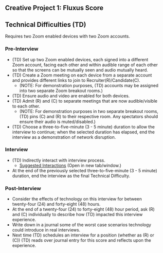 ## Creative Project 1: Fluxus Score

## Technical Difficulties (TD)

Requires two Zoom enabled devices with two Zoom accounts.

### Pre-Interview

- (TD) Set up two Zoom enabled devices, each signed into a different Zoom account, facing each other and within audible range of each other so that the screens can be mutually seen and audio mutually heard.
- (TD) Create a Zoom meeting on each device from a separate account and provides different links to join to Recruiter(R)/Candidate(C). 
  - (NOTE: For demonstration purposes, (TD) accounts may be assigned into two separate Zoom breakout rooms.)
- (TD) Ensure audio and video are enabled for both devices.
- (TD) Admit (R) and (C) to separate meetings that are now audible/visible to each other.
  - (NOTE: For demonstration purposes in two separate breakout rooms, (TD) pins (C) and (R) to their respective room. Any spectators should ensure their audio is muted/disabled.)
- (TD) Choose a three-to-five-minute (3 - 5 minute) duration to allow the interview to continue; when the selected duration has elapsed, end the interview as a demonstration of network disruption.

### Interview

- (TD) Indirectly interact with interview process.
  - [Suggested Interactions](./technical_difficulties_suggestions.html) (Open in new tab/window.)
- At the end of the previously selected three-to-five-minute (3 - 5 minute) duration, end the interview as the final Technical Difficulty.

### Post-Interview
- Consider the effects of technology on this interview for between twenty-four (24) and forty-eight (48) hours.
- At the end of a twenty-four (24) to forty-eight (48) hour period, ask (R) and (C) individually to describe how (TD) impacted this interview experience.
- Write down in a journal some of the worst case scenarios technology could introduce in real interviews.
- Next time (TD) schedules an interview for a position (whether as (R) or (C)) (TD) reads over journal entry for this score and reflects upon the experience.